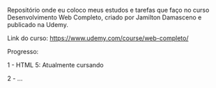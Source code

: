 Repositório onde eu coloco meus estudos e tarefas que faço no curso Desenvolvimento Web Completo, criado por Jamilton Damasceno e publicado na Udemy.

Link do curso: https://www.udemy.com/course/web-completo/

Progresso:

1 - HTML 5: Atualmente cursando

2 - ...
